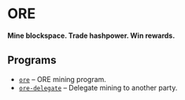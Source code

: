 # ORE

**Mine blockspace. Trade hashpower. Win rewards.**

## Programs
- [`ore`](ore/README.md) – ORE mining program.
- [`ore-delegate`](ore-delegate/README.md) – Delegate mining to another party.

